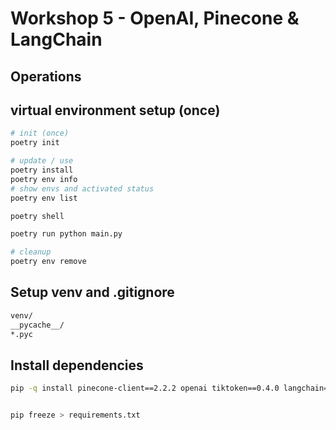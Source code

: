 # Workshop 5 - OpenAI, Pinecone & LangChain

## Operations

## virtual environment setup (once)

```bash
# init (once)
poetry init

# update / use
poetry install
poetry env info
# show envs and activated status
poetry env list

poetry shell

poetry run python main.py

# cleanup
poetry env remove
```

## Setup venv and .gitignore

```txt
venv/
__pycache__/
*.pyc
```

## Install dependencies

```bash
pip -q install pinecone-client==2.2.2 openai tiktoken==0.4.0 langchain==0.0.276 unstructured==0.10.8


pip freeze > requirements.txt
```
